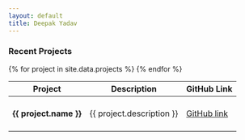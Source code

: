 ```yaml
---
layout: default
title: Deepak Yadav
---
```


<div class="projets" id="projects">
	<h3 class="pageTitle">Recent Projects</h3>
	<div class="posts noList">
		<table>
			<thead>
				<tr>
					<th>Project</th>
					<th>Description</th>
					<th>GitHub Link</th>
				</tr>
			</thead>
			<tbody>
				{% for project in site.data.projects %}
				<tr>
					<td><h4>{{ project.name }}</h4></td>
					<td>{{ project.description }}</td>
					<td><a href="{{ project.link }}">GitHub link</a></td>
				</tr>
				{% endfor %}
			</tbody>
		</table>
	</div>
</div>
